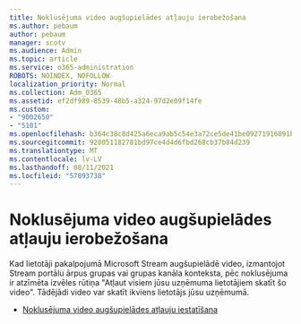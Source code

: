 ```yaml
---
title: Noklusējuma video augšupielādes atļauju ierobežošana
ms.author: pebaum
author: pebaum
manager: scotv
ms.audience: Admin
ms.topic: article
ms.service: o365-administration
ROBOTS: NOINDEX, NOFOLLOW
localization_priority: Normal
ms.collection: Adm_O365
ms.assetid: ef2df989-8539-48b5-a324-97d2e09f14fe
ms.custom:
- "9002650"
- "5101"
ms.openlocfilehash: b364c38c8d425a6eca9ab5c54e3a72ce5de41be09271916091b636b377c1c9be
ms.sourcegitcommit: 920051182781bd97ce4d4d6fbd268cb37b84d239
ms.translationtype: MT
ms.contentlocale: lv-LV
ms.lasthandoff: 08/11/2021
ms.locfileid: "57893738"
---
```

# <a name="restrict-default-video-upload-permissions"></a>Noklusējuma video augšupielādes atļauju ierobežošana

Kad lietotāji pakalpojumā Microsoft Stream augšupielādē video, izmantojot Stream portālu ārpus grupas vai grupas kanāla konteksta, pēc noklusējuma ir atzīmēta izvēles rūtiņa "Atļaut visiem jūsu uzņēmuma lietotājiem skatīt šo video". Tādējādi video var skatīt ikviens lietotājs jūsu uzņēmumā.

- [Noklusējuma video augšupielādes atļauju iestatīšana](https://docs.microsoft.com/stream/default-video-permissions)
